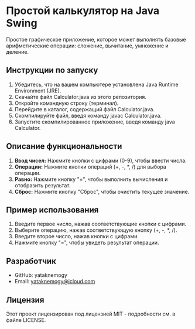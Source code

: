# Простой калькулятор на Java Swing

Простое графическое приложение, которое может выполнять базовые арифметические операции: сложение, вычитание, умножение и деление.

## Инструкции по запуску

1. Убедитесь, что на вашем компьютере установлена Java Runtime Environment (JRE).
2. Скачайте файл Calculator.java из этого репозитория.
3. Откройте командную строку (терминал).
4. Перейдите в каталог, содержащий файл Calculator.java.
5. Скомпилируйте файл, введя команду javac Calculator.java.
6. Запустите скомпилированное приложение, введя команду java Calculator.

## Описание функциональности

1. **Ввод чисел:** Нажмите кнопки с цифрами (0-9), чтобы ввести числа.
2. **Операции:** Нажмите кнопки операций (+, -, *, /) для выбора операции.
3. **Равно:** Нажмите кнопку "=", чтобы выполнить вычисления и отобразить результат.
4. **Сброс:** Нажмите кнопку "Сброс", чтобы очистить текущее значение.

## Пример использования

1. Введите первое число, нажав соответствующие кнопки с цифрами.
2. Выберите операцию, нажав соответствующую кнопку (+, -, *, /).
3. Введите второе число, нажав кнопки с цифрами.
4. Нажмите кнопку "=", чтобы увидеть результат операции.

## Разработчик

* GitHub: yataknemogy
* Email: yataknemogy@icloud.com

## Лицензия

Этот проект лицензирован под лицензией MIT - подробности см. в файле LICENSE.
